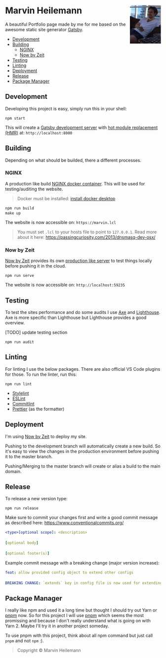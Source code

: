 <h1 align="left">
  <img align="right" src="./static/me.gif" width="100">
  <b>Marvin Heilemann</b>
</h1>

A beautiful Portfolio page made by me for me based on the awesome static site generator
[Gatsby](https://www.gatsbyjs.org/).

- [Development](#development)
- [Building](#building)
  - [NGINX](#nginx)
  - [Now by Zeit](#now-by-zeit)
- [Testing](#testing)
- [Linting](#linting)
- [Deployment](#deployment)
- [Release](#release)
- [Package Manager](#package-manager)

## Development

Developing this project is easy, simply run this in your shell:

```
npm start
```

This will create a
[Gatsby development server](https://www.gatsbyjs.org/docs/gatsby-cli/#develop) with
[hot module replacement (HMR)](https://webpack.js.org/concepts/hot-module-replacement/)
at: `http://localhost:8000`

## Building

Depending on what should be builded, there a different processes.

### NGINX

A production like build [NGINX docker container](https://hub.docker.com/_/nginx). This
will be used for testing/auditing the website.

> Docker must be installed: [install docker desktop](https://docs.docker.com/install/)

```
npm run build
make up
```

The website is now accessible on: `https://marvin.lcl`

> You must set `.lcl` to your hosts file to point to `127.0.0.1`. Read more about it here:
> https://passingcuriosity.com/2013/dnsmasq-dev-osx/

### Now by Zeit

[Now by Zeit](https://zeit.co/home) provides its own
[production like server](https://zeit.co/docs/now-cli#commands/dev) to test things locally
before pushing it in the cloud.

```
npm run serve
```

The website is now accessible on: `http://localhost:59235`

## Testing

To test the sites performance and do some audits I use [Axe](https://www.deque.com/axe/)
and [Lighthouse](https://github.com/GoogleChrome/lighthouse/). Axe is more specific than
Lighthouse but Lighthouse provides a good overview.

[TODO] update testing section

```
npm run audit
```

## Linting

For linting I use the below packages. There are also official VS Code plugins for those.
To run the linter, run this:

```
npm run lint
```

- [Stylelint](https://stylelint.io/)
- [ESLint](https://eslint.org/)
- [Commitlint](https://commitlint.js.org/)
- [Prettier](https://prettier.io/) (as the formatter)

## Deployment

I'm using [Now by Zeit](https://zeit.co/home) to deploy my site.

Pushing to the development branch will automatically create a new build. So it's easy to
view the changes in the production environment before pushing it to the master branch.

Pushing/Merging to the master branch will create or alias a build to the main domain.

## Release

To release a new version type:

```
npm run release
```

Make sure to commit your changes first and write a good commit message as described here:
https://www.conventionalcommits.org/

```yml
<type>[optional scope]: <description>

[optional body]

[optional footer(s)]
```

Example commit message with a breaking change (major version increase):

```yml
feat: allow provided config object to extend other configs

BREAKING CHANGE: `extends` key in config file is now used for extending other config files
```

## Package Manager

I really like npm and used it a long time but thought I should try out Yarn or
[pnpm](https://pnpm.js.org/) now. So for this project I will use
[pnpm](https://pnpm.js.org/) which seems the most promissing and because I don't really
understand what is going on with Yarn 2. Maybe I'll try it in another project someday.

To use pnpm with this project, think about all npm command but just call `pnpm` and not
`npm` :).

> Copyright © Marvin Heilemann
